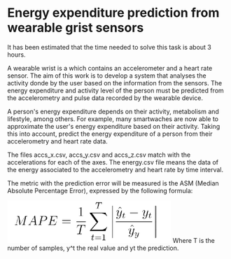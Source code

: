 # Energy expenditure prediction from wearable grist sensors
It has been estimated that the time needed to solve this task is about 3 hours.
 
A wearable wrist is a which contains an accelerometer and a heart rate sensor. The aim  of this work is to develop a system that analyses the activity donde by the user based on the information from the sensors.  The energy expenditure and activity level of the person must be predicted from the accelerometry and pulse data recorded by the wearable device.
 
A person's energy expenditure depends on their activity, metabolism and lifestyle, among others. For example, many smartwaches are now able to approximate the user's energy expenditure based on their activity. Taking this into account, predict the energy expenditure of a person from their accelerometry and heart rate data.
 
The files accs_x.csv, accs_y.csv and accs_z.csv match with the accelerations for each of the axes. The energy.csv file means the data of the energy associated to the accelerometry and heart rate by time interval. 
 
The metric with the prediction error will be measured is the ASM (Median Absolute Percentage Error), expressed by the following formula:
 
![Metric](MAPE.png)
Where T is the number of samples, y^t the real value and yt the prediction.
